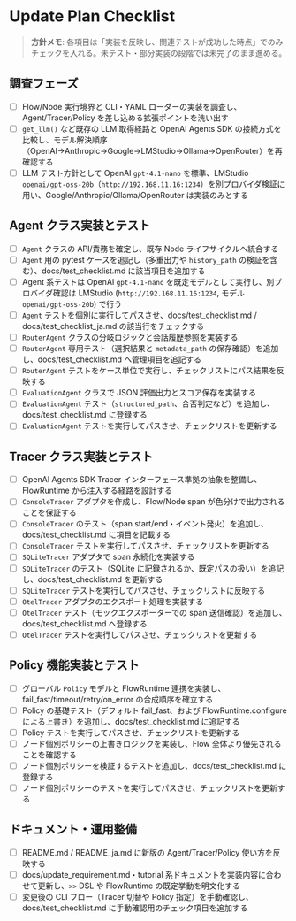 # Update Plan Checklist

> **方針メモ**: 各項目は「実装を反映し、関連テストが成功した時点」でのみチェックを入れる。未テスト・部分実装の段階では未完了のまま進める。

## 調査フェーズ
- [ ] Flow/Node 実行境界と CLI・YAML ローダーの実装を調査し、Agent/Tracer/Policy を差し込める拡張ポイントを洗い出す
- [ ] `get_llm()` など既存の LLM 取得経路と OpenAI Agents SDK の接続方式を比較し、モデル解決順序（OpenAI→Anthropic→Google→LMStudio→Ollama→OpenRouter）を再確認する
- [ ] LLM テスト方針として OpenAI `gpt-4.1-nano` を標準、LMStudio `openai/gpt-oss-20b`（`http://192.168.11.16:1234`）を別プロバイダ検証に用い、Google/Anthropic/Ollama/OpenRouter は実装のみとする

## Agent クラス実装とテスト
- [ ] `Agent` クラスの API/責務を確定し、既存 Node ライフサイクルへ統合する
- [ ] `Agent` 用の pytest ケースを追記し（多重出力や `history_path` の検証を含む）、docs/test_checklist.md に該当項目を追加する
- [ ] Agent 系テストは OpenAI `gpt-4.1-nano` を既定モデルとして実行し、別プロバイダ確認は LMStudio (`http://192.168.11.16:1234`, モデル `openai/gpt-oss-20b`) で行う
- [ ] `Agent` テストを個別に実行してパスさせ、docs/test_checklist.md / docs/test_checklist_ja.md の該当行をチェックする
- [ ] `RouterAgent` クラスの分岐ロジックと会話履歴参照を実装する
- [ ] `RouterAgent` 専用テスト（選択結果と `metadata_path` の保存確認）を追加し、docs/test_checklist.md へ管理項目を追記する
- [ ] `RouterAgent` テストをケース単位で実行し、チェックリストにパス結果を反映する
- [ ] `EvaluationAgent` クラスで JSON 評価出力とスコア保存を実装する
- [ ] `EvaluationAgent` テスト（`structured_path`、合否判定など）を追加し、docs/test_checklist.md に登録する
- [ ] `EvaluationAgent` テストを実行してパスさせ、チェックリストを更新する

## Tracer クラス実装とテスト
- [ ] OpenAI Agents SDK Tracer インターフェース準拠の抽象を整備し、FlowRuntime から注入する経路を設計する
- [ ] `ConsoleTracer` アダプタを作成し、Flow/Node span が色分けで出力されることを保証する
- [ ] `ConsoleTracer` のテスト（span start/end・イベント発火）を追加し、docs/test_checklist.md に項目を記載する
- [ ] `ConsoleTracer` テストを実行してパスさせ、チェックリストを更新する
- [ ] `SQLiteTracer` アダプタで span 永続化を実装する
- [ ] `SQLiteTracer` のテスト（SQLite に記録されるか、既定パスの扱い）を追記し、docs/test_checklist.md を更新する
- [ ] `SQLiteTracer` テストを実行してパスさせ、チェックリストに反映する
- [ ] `OtelTracer` アダプタのエクスポート処理を実装する
- [ ] `OtelTracer` テスト（モックエクスポーターでの span 送信確認）を追加し、docs/test_checklist.md へ登録する
- [ ] `OtelTracer` テストを実行してパスさせ、チェックリストを更新する

## Policy 機能実装とテスト
- [ ] グローバル `Policy` モデルと FlowRuntime 連携を実装し、fail_fast/timeout/retry/on_error の合成順序を確立する
- [ ] Policy の基礎テスト（デフォルト fail_fast、および FlowRuntime.configure による上書き）を追加し、docs/test_checklist.md に追記する
- [ ] Policy テストを実行してパスさせ、チェックリストを更新する
- [ ] ノード個別ポリシーの上書きロジックを実装し、Flow 全体より優先されることを確認する
- [ ] ノード個別ポリシーを検証するテストを追加し、docs/test_checklist.md に登録する
- [ ] ノード個別ポリシーのテストを実行してパスさせ、チェックリストを更新する

## ドキュメント・運用整備
- [ ] README.md / README_ja.md に新版の Agent/Tracer/Policy 使い方を反映する
- [ ] docs/update_requirement.md・tutorial 系ドキュメントを実装内容に合わせて更新し、`>>` DSL や FlowRuntime の既定挙動を明文化する
- [ ] 変更後の CLI フロー（Tracer 切替や Policy 指定）を手動確認し、docs/test_checklist.md に手動確認用のチェック項目を追加する
